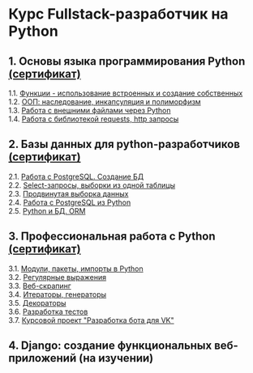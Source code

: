 # Курс Fullstack-разработчик на Python <br>
## 1. Основы языка программирования Python <a href="https://github.com/RavenRVS/certificates/blob/main/certificate_python_begginer.pdf">(сертификат) </a> <br>
1.1. <a href="https://github.com/RavenRVS/HW_Functions.git">Функции - использование встроенных и создание собственных </a> <br>
1.2. <a href="https://github.com/RavenRVS/HW_Object_and_classes.git">ООП: наследование, инкапсуляция и полиморфизм </a> <br>
1.3. <a href="https://github.com/RavenRVS/HW_Files.git">Работа с внешними файлами через Python </a> <br>
1.4. <a href="https://github.com/RavenRVS/HW_Requests.git">Работа с библиотекой requests, http запросы </a> <br>
## 2. Базы данных для python-разработчиков <a href="https://github.com/RavenRVS/certificates/blob/main/certificate_sql_begginer.pdf">(сертификат) </a> <br>
2.1. <a href="https://github.com/RavenRVS/SQLPY_HW2.git">Работа с PostgreSQL. Создание БД </a> <br>
2.2. <a href="https://github.com/RavenRVS/SQLPY_HW3_T1_T2.git">Select-запросы, выборки из одной таблицы </a> <br>
2.3. <a href="https://github.com/RavenRVS/SQLPY_HW4_T1.git">Продвинутая выборка данных </a> <br>
2.4. <a href="https://github.com/RavenRVS/SQLPY_HW5_T1.git">Работа с PostgreSQL из Python </a> <br>
2.5. <a href="https://github.com/RavenRVS/SQLPY_HW6.git">Python и БД. ORM </a> <br>
## 3. Профессиональная работа с Python <a href="https://github.com/RavenRVS/certificates/blob/main/certificate_python_advanced.pdf">(сертификат) </a> <br>
3.1. <a href="https://github.com/RavenRVS/ADPY_HW1.git">Модули, пакеты, импорты в Python </a> <br>
3.2. <a href="https://github.com/RavenRVS/ADPY_HW2.git">Регулярные выражения </a> <br>
3.3. <a href="https://github.com/RavenRVS/ADPY_HW3.git">Веб-скрапинг </a> <br>
3.4. <a href="https://github.com/RavenRVS/ADPY_HW4.git">Итераторы, генераторы </a> <br>
3.5. <a href="https://github.com/RavenRVS/ADPY_HW5.git">Декораторы </a> <br>
3.6. <a href="https://github.com/RavenRVS/ADPY_HW6.git">Разработка тестов </a> <br>
3.7. <a href="https://github.com/Dimafdr/adpy-team-diplom">Курсовой проект "Разработка бота для VK" </a> <br>
## 4. Django: создание функциональных веб-приложений (на изучении) <br>




